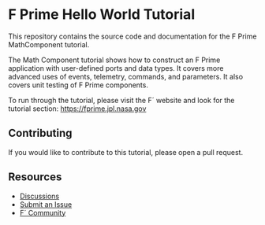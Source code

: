 # F Prime Hello World Tutorial

This repository contains the source code and documentation for the F Prime MathComponent tutorial.

The Math Component tutorial shows how to construct an F Prime application with user-defined ports and data types. It covers more advanced uses of events, telemetry, commands, and parameters. It also covers unit testing of F Prime components.

To run through the tutorial, please visit the F´ website and look for the tutorial section: https://fprime.jpl.nasa.gov

## Contributing
If you would like to contribute to this tutorial, please open a pull request.

## Resources
- [Discussions](https://github.com/nasa/fprime/discussions)
- [Submit an Issue](https://github.com/nasa/fprime/issues)
- [F´ Community](https://github.com/fprime-community)

